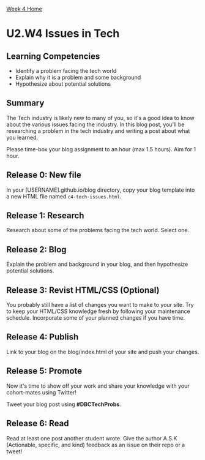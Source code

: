 [Week 4 Home](./)

# U2.W4 Issues in Tech

## Learning Competencies
- Identify a problem facing the tech world
- Explain why it is a problem and some background
- Hypothesize about potential solutions

## Summary
The Tech industry is likely new to many of you, so it's a good idea to know about the various issues facing the industry. In this blog post, you'll be researching a problem in the tech industry and writing a post about what you learned.

Please time-box your blog assignment to an hour (max 1.5 hours). Aim for 1 hour.

## Release 0: New file
In your [USERNAME].github.io/blog directory, copy your blog template into a new HTML file named `c4-tech-issues.html`.

## Release 1: Research
Research about some of the problems facing the tech world. Select one.

## Release 2: Blog
Explain the problem and background in your blog, and then hypothesize potential solutions.

## Release 3: Revist HTML/CSS (Optional)
You probably still have a list of changes you want to make to your site. Try to keep your HTML/CSS knowledge fresh by following your maintenance schedule. Incorporate some of your planned changes if you have time.

## Release 4: Publish
Link to your blog on the blog/index.html of your site and push your changes.

## Release 5: Promote
Now it's time to show off your work and share your knowledge with your cohort-mates using Twitter!

Tweet your blog post using **#DBCTechProbs**.

## Release 6: Read
Read at least one post another student wrote. Give the author A.S.K (Actionable, specific, and kind) feedback as an issue on their repo or a tweet!
